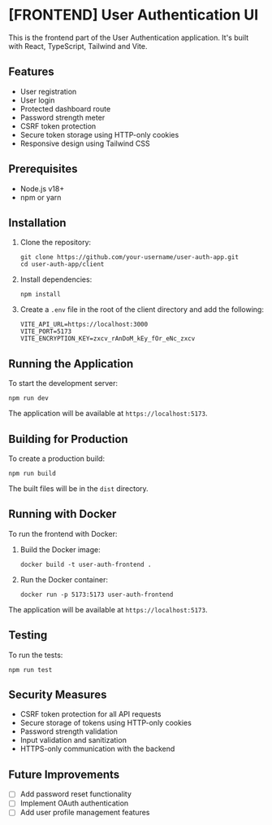 # [FRONTEND] User Authentication UI

This is the frontend part of the User Authentication application. It's built with React, TypeScript, Tailwind and Vite.

## Features

- User registration
- User login
- Protected dashboard route
- Password strength meter
- CSRF token protection
- Secure token storage using HTTP-only cookies
- Responsive design using Tailwind CSS

## Prerequisites

- Node.js v18+
- npm or yarn

## Installation

1. Clone the repository:

   ```
   git clone https://github.com/your-username/user-auth-app.git
   cd user-auth-app/client
   ```

2. Install dependencies:

   ```
   npm install
   ```

3. Create a `.env` file in the root of the client directory and add the following:
   ```
   VITE_API_URL=https://localhost:3000
   VITE_PORT=5173
   VITE_ENCRYPTION_KEY=zxcv_rAnDoM_kEy_fOr_eNc_zxcv
   ```

## Running the Application

To start the development server:

```
npm run dev
```

The application will be available at `https://localhost:5173`.

## Building for Production

To create a production build:

```
npm run build
```

The built files will be in the `dist` directory.

## Running with Docker

To run the frontend with Docker:

1. Build the Docker image:

   ```
   docker build -t user-auth-frontend .
   ```

2. Run the Docker container:
   ```
   docker run -p 5173:5173 user-auth-frontend
   ```

The application will be available at `https://localhost:5173`.

## Testing

To run the tests:

```
npm run test
```

## Security Measures

- CSRF token protection for all API requests
- Secure storage of tokens using HTTP-only cookies
- Password strength validation
- Input validation and sanitization
- HTTPS-only communication with the backend

## Future Improvements

- [ ] Add password reset functionality
- [ ] Implement OAuth authentication
- [ ] Add user profile management features
